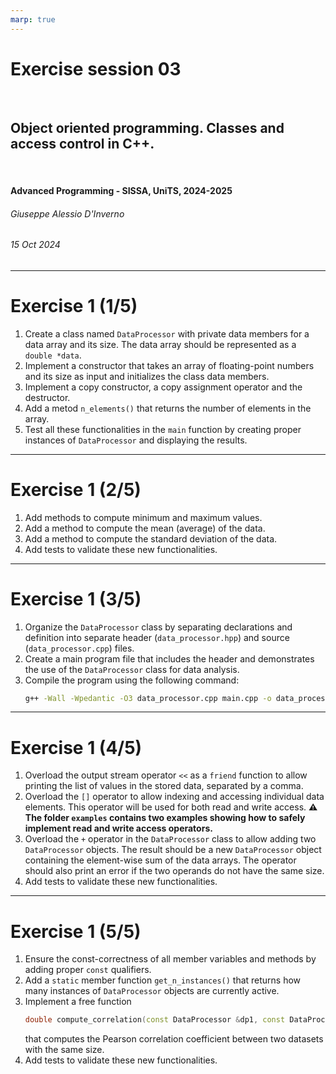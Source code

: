 ```yaml
---
marp: true
---
```


<!--
title: Exercise session 03
paginate: true
theme: custom
_class: titlepage
-->

# Exercise session 03
<br>

## Object oriented programming. Classes and access control in C++.
<br>

#### Advanced Programming - SISSA, UniTS, 2024-2025

###### Giuseppe Alessio D'Inverno

###### 15 Oct 2024

---

# Exercise 1 (1/5)
1. Create a class named `DataProcessor` with private data members for a data array and its size. The data array should be represented as a `double *data`.
2. Implement a constructor that takes an array of floating-point numbers and its size as input and initializes the class data members.
3. Implement a copy constructor, a copy assignment operator and the destructor.
4. Add a metod `n_elements()` that returns the number of elements in the array.
5. Test all these functionalities in the `main` function by creating proper instances of `DataProcessor` and displaying the results.

---

# Exercise 1 (2/5)
1. Add methods to compute minimum and maximum values.
2. Add a method to compute the mean (average) of the data.
3. Add a method to compute the standard deviation of the data.
4. Add tests to validate these new functionalities.

---

# Exercise 1 (3/5)
1. Organize the `DataProcessor` class by separating declarations and definition into separate header (`data_processor.hpp`) and source (`data_processor.cpp`) files.
2. Create a main program file that includes the header and demonstrates the use of the `DataProcessor` class for data analysis.
3. Compile the program using the following command:
   ```bash
   g++ -Wall -Wpedantic -O3 data_processor.cpp main.cpp -o data_processor
   ```

---

# Exercise 1 (4/5)
1. Overload the output stream operator `<<` as a `friend` function to allow printing the list of values in the stored data, separated by a comma.
2. Overload the `[]` operator to allow indexing and accessing individual data elements. This operator will be used for both read and write access.
   **:warning: The folder `examples` contains two examples showing how to safely implement read and write access operators.**
3. Overload the `+` operator in the `DataProcessor` class to allow adding two `DataProcessor` objects. The result should be a new `DataProcessor` object containing the element-wise sum of the data arrays. The operator should also print an error if the two operands do not have the same size.
4. Add tests to validate these new functionalities.

---

# Exercise 1 (5/5)
1. Ensure the const-correctness of all member variables and methods by adding proper `const` qualifiers.
2. Add a `static` member function `get_n_instances()` that returns how many instances of `DataProcessor` objects are currently active.
3. Implement a free function
   ```cpp
   double compute_correlation(const DataProcessor &dp1, const DataProcessor &dp2);
   ```
   that computes the Pearson correlation coefficient between two datasets with the same size.
4. Add tests to validate these new functionalities.
